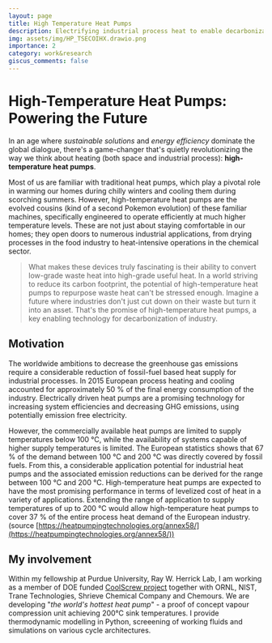 ```yaml
---
layout: page
title: High Temperature Heat Pumps
description: Electrifying industrial process heat to enable decarbonization in industry
img: assets/img/HP_TSECOIHX.drawio.png
importance: 2
category: work&research
giscus_comments: false
---
```

# **High-Temperature Heat Pumps: Powering the Future**

In an age where _sustainable solutions_ and _energy efficiency_ dominate the global dialogue, there's a game-changer that's quietly revolutionizing the way we think about heating (both space and industrial process): **high-temperature heat pumps**.

Most of us are familiar with traditional heat pumps, which play a pivotal role in warming our homes during chilly winters and cooling them during scorching summers. However, high-temperature heat pumps are the evolved cousins (kind of a second Pokemon evolution) of these familiar machines, specifically engineered to operate efficiently at much higher temperature levels. These are not just about staying comfortable in our homes; they open doors to numerous industrial applications, from drying processes in the food industry to heat-intensive operations in the chemical sector.

> What makes these devices truly fascinating is their ability to convert low-grade waste heat into high-grade useful heat. In a world striving to reduce its carbon footprint, the potential of high-temperature heat pumps to repurpose waste heat can't be stressed enough. Imagine a future where industries don't just cut down on their waste but turn it into an asset. That's the promise of high-temperature heat pumps, a key enabling technology for decarbonization of industry.

## Motivation

The worldwide ambitions to decrease the greenhouse gas emissions require a considerable reduction of fossil-fuel based heat supply for industrial processes. In 2015 European process heating and cooling accounted for approximately 50 % of the final energy consumption of the industry. Electrically driven heat pumps are a promising technology for increasing system efficiencies and decreasing GHG emissions, using potentially emission free electricity.

However, the commercially available heat pumps are limited to supply temperatures below 100 °C, while the availability of systems capable of higher supply temperatures is limited. The European statistics shows that 67 % of the demand between 100 °C and 200 °C was directly covered by fossil fuels. From this, a considerable application potential for industrial heat pumps and the associated emission reductions can be derived for the range between 100 °C and 200 °C. High-temperature heat pumps are expected to have the most promising performance in terms of levelized cost of heat in a variety of applications. Extending the range of application to supply temperatures of up to 200 °C would allow high-temperature heat pumps to cover 37 % of the entire process heat demand of the European industry. (source [https://heatpumpingtechnologies.org/annex58/](https://heatpumpingtechnologies.org/annex58/))

## My involvement

Within my fellowship at Purdue University, Ray W. Herrick Lab, I am working as a member of DOE funded [CoolScrew project](https://www.coolingpost.com/world-news/heat-pump-projects-receive-doe-funding/) together with ORNL, NIST, Trane Technologies, Shrieve Chemical Company and Chemours. We are developing "*the world's hottest heat pump*" - a proof of concept vapour compression unit achieving 200°C sink temperatures. I provide thermodynamic modelling in Python, screeening of working fluids and simulations on various cycle architectures.
